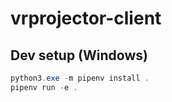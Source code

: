 # vrprojector-client

## Dev setup (Windows)

```powershell
python3.exe -m pipenv install .
pipenv run -e .
```
